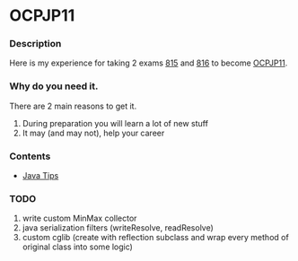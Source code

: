 # OCPJP11

### Description
Here is my experience for taking 2 exams [815](https://education.oracle.com/java-se-11-programmer-i/pexam_1Z0-815) and
[816](https://education.oracle.com/java-se-11-programmer-ii/pexam_1Z0-816) 
to become [OCPJP11](https://www.youracclaim.com/badges/e012ec2d-fb28-4694-97b8-cf5b2f8eac7d).

### Why do you need it.
There are 2 main reasons to get it.
1. During preparation you will learn a lot of new stuff
2. It may (and may not), help your career

### Contents
* [Java Tips](https://github.com/dgaydukov/cert-ocpjp11/blob/master/files/ocpjp11.md)


### TODO
1. write custom MinMax collector
2. java serialization filters (writeResolve, readResolve)
3. custom cglib (create with reflection subclass and wrap every method of original class into some logic)